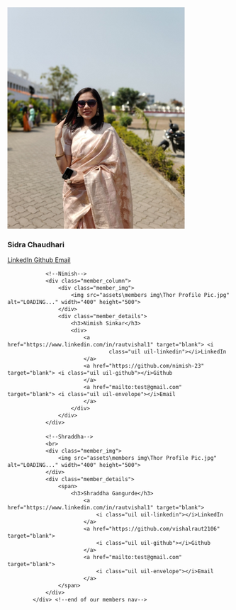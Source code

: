 <div class="row-3"><!--start of row 3-->
                <!--Sidra-->
                <div class="member_column">
                    <div class="member_img">
                        <img src="assets/members img/sidra_chaudhari.jpg" alt="LOADING..." width="400" height="500">
                        <!--<img src="assets/members img/" alt="LOADING..." width="400" height="500">-->
                    </div>
                    <div class="member_details">
                        <h3>Sidra Chaudhari</h3>
                        <div>
                            <a href="www.linkedin.com/in/sidra-chaudhari-16425b29b" target="blank"> <i
                                    class="uil uil-linkedin"></i>LinkedIn
                            </a>
                            <a href="https://github.com/sidrahere96" target="blank"> <i
                                    class="uil uil-github"></i>Github
                            </a>
                            <a href="mailto:test@gmail.com" target="blank"> <i class="uil uil-envelope"></i>Email
                            </a>
                        </div>
                    </div>
                </div>
            
                <!--Nimish-->
                <div class="member_column">
                    <div class="member_img">
                        <img src="assets\members img\Thor Profile Pic.jpg" alt="LOADING..." width="400" height="500">
                    </div>
                    <div class="member_details">
                        <h3>Nimish Sinkar</h3>
                        <div>
                            <a href="https://www.linkedin.com/in/rautvishal1" target="blank"> <i
                                    class="uil uil-linkedin"></i>LinkedIn
                            </a>
                            <a href="https://github.com/nimish-23" target="blank"> <i class="uil uil-github"></i>Github
                            </a>
                            <a href="mailto:test@gmail.com" target="blank"> <i class="uil uil-envelope"></i>Email
                            </a>
                        </div>
                    </div>
                </div>

                <!--Shraddha-->
                <br>
                <div class="member_img">
                    <img src="assets\members img\Thor Profile Pic.jpg" alt="LOADING..." width="400" height="500">
                </div>
                <div class="member_details">
                    <span>
                        <h3>Shraddha Gangurde</h3>
                            <a href="https://www.linkedin.com/in/rautvishal1" target="blank"> 
                                <i class="uil uil-linkedin"></i>LinkedIn
                            </a>
                            <a href="https://github.com/vishalraut2106" target="blank"> 
                                <i class="uil uil-github"></i>Github
                            </a>
                            <a href="mailto:test@gmail.com" target="blank"> 
                                <i class="uil uil-envelope"></i>Email
                            </a>
                    </span>
                </div>
            </div> <!--end of our members nav-->